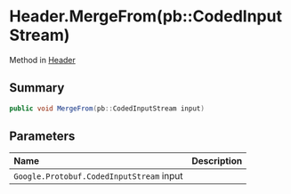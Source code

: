 # Header.MergeFrom(pb::CodedInputStream)

Method in [Header](/docs/api/csharp/yarn.header.md)

## Summary



```csharp
public void MergeFrom(pb::CodedInputStream input)
```

## Parameters

|Name|Description|
|:---|:---|
|`Google.Protobuf.CodedInputStream` input||

